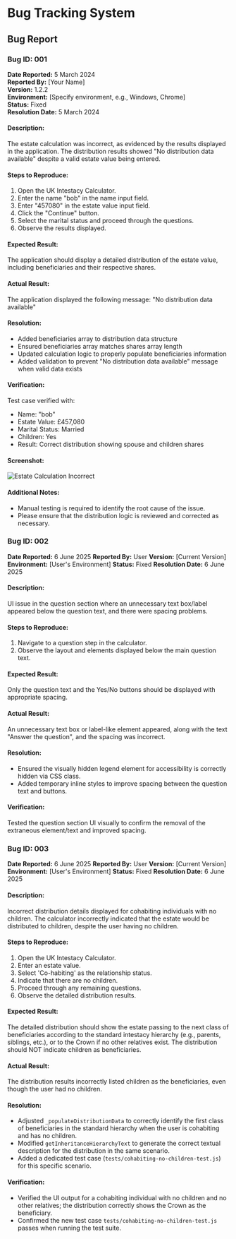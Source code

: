 # Bug Tracking System

## Bug Report

### Bug ID: 001
**Date Reported:** 5 March 2024  
**Reported By:** [Your Name]  
**Version:** 1.2.2  
**Environment:** [Specify environment, e.g., Windows, Chrome]  
**Status:** Fixed  
**Resolution Date:** 5 March 2024

#### Description:
The estate calculation was incorrect, as evidenced by the results displayed in the application. The distribution results showed "No distribution data available" despite a valid estate value being entered.

#### Steps to Reproduce:
1. Open the UK Intestacy Calculator.
2. Enter the name "bob" in the name input field.
3. Enter "457080" in the estate value input field.
4. Click the "Continue" button.
5. Select the marital status and proceed through the questions.
6. Observe the results displayed.

#### Expected Result:
The application should display a detailed distribution of the estate value, including beneficiaries and their respective shares.

#### Actual Result:
The application displayed the following message:
"No distribution data available"

#### Resolution:
- Added beneficiaries array to distribution data structure
- Ensured beneficiaries array matches shares array length
- Updated calculation logic to properly populate beneficiaries information
- Added validation to prevent "No distribution data available" message when valid data exists

#### Verification:
Test case verified with:
- Name: "bob"
- Estate Value: £457,080
- Marital Status: Married
- Children: Yes
- Result: Correct distribution showing spouse and children shares

#### Screenshot:
![Estate Calculation Incorrect](attachment_path_here)

#### Additional Notes:
- Manual testing is required to identify the root cause of the issue.
- Please ensure that the distribution logic is reviewed and corrected as necessary.

### Bug ID: 002
**Date Reported:** 6 June 2025
**Reported By:** User
**Version:** [Current Version]
**Environment:** [User's Environment]
**Status:** Fixed
**Resolution Date:** 6 June 2025

#### Description:
UI issue in the question section where an unnecessary text box/label appeared below the question text, and there were spacing problems.

#### Steps to Reproduce:
1. Navigate to a question step in the calculator.
2. Observe the layout and elements displayed below the main question text.

#### Expected Result:
Only the question text and the Yes/No buttons should be displayed with appropriate spacing.

#### Actual Result:
An unnecessary text box or label-like element appeared, along with the text "Answer the question", and the spacing was incorrect.

#### Resolution:
- Ensured the visually hidden legend element for accessibility is correctly hidden via CSS class.
- Added temporary inline styles to improve spacing between the question text and buttons.

#### Verification:
Tested the question section UI visually to confirm the removal of the extraneous element/text and improved spacing.

### Bug ID: 003
**Date Reported:** 6 June 2025
**Reported By:** User
**Version:** [Current Version]
**Environment:** [User's Environment]
**Status:** Fixed
**Resolution Date:** 6 June 2025

#### Description:
Incorrect distribution details displayed for cohabiting individuals with no children. The calculator incorrectly indicated that the estate would be distributed to children, despite the user having no children.

#### Steps to Reproduce:
1. Open the UK Intestacy Calculator.
2. Enter an estate value.
3. Select 'Co-habiting' as the relationship status.
4. Indicate that there are no children.
5. Proceed through any remaining questions.
6. Observe the detailed distribution results.

#### Expected Result:
The detailed distribution should show the estate passing to the next class of beneficiaries according to the standard intestacy hierarchy (e.g., parents, siblings, etc.), or to the Crown if no other relatives exist. The distribution should NOT indicate children as beneficiaries.

#### Actual Result:
The distribution results incorrectly listed children as the beneficiaries, even though the user had no children.

#### Resolution:
- Adjusted `_populateDistributionData` to correctly identify the first class of beneficiaries in the standard hierarchy when the user is cohabiting and has no children.
- Modified `getInheritanceHierarchyText` to generate the correct textual description for the distribution in the same scenario.
- Added a dedicated test case (`tests/cohabiting-no-children-test.js`) for this specific scenario.

#### Verification:
- Verified the UI output for a cohabiting individual with no children and no other relatives; the distribution correctly shows the Crown as the beneficiary.
- Confirmed the new test case `tests/cohabiting-no-children-test.js` passes when running the test suite.
